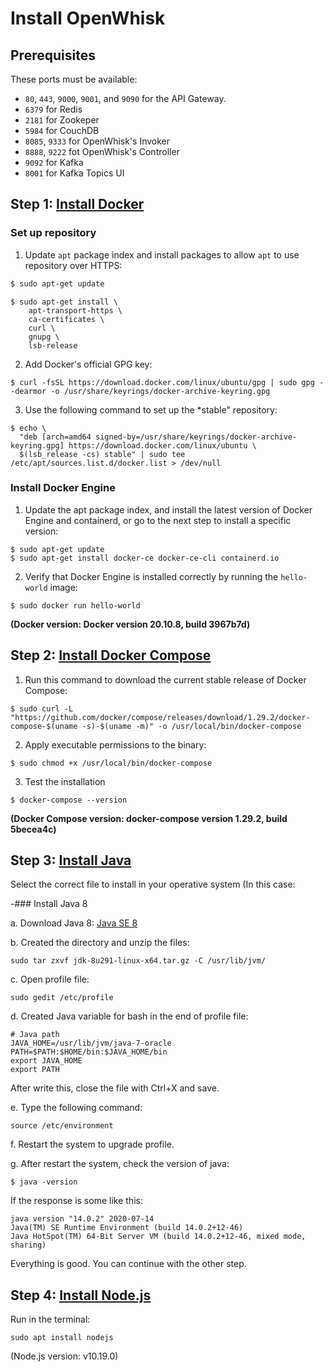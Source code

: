 # Install OpenWhisk

## Prerequisites

These ports must be available:

- ```80```, ```443```, ```9000```, ```9001```, and ```9090``` for the API Gateway.
- ```6379``` for Redis
- ```2181``` for Zookeper
- ```5984``` for CouchDB
- ```8085```, ```9333``` for OpenWhisk's Invoker
- ```8888```, ```9222``` fot OpenWhisk's Controller
- ```9092``` for Kafka
- ```8001``` for Kafka Topics UI

## Step 1: [Install Docker](https://docs.docker.com/engine/install/ubuntu/)

### Set up repository

1. Update ```apt``` package index and install packages to allow ```apt``` to use repository over HTTPS:

```bash
$ sudo apt-get update
```

```
$ sudo apt-get install \
    apt-transport-https \
    ca-certificates \
    curl \
    gnupg \
    lsb-release
```

2. Add Docker's official GPG key:

```
$ curl -fsSL https://download.docker.com/linux/ubuntu/gpg | sudo gpg --dearmor -o /usr/share/keyrings/docker-archive-keyring.gpg
```

3. Use the following command to set up the *stable" repository:

```
$ echo \
  "deb [arch=amd64 signed-by=/usr/share/keyrings/docker-archive-keyring.gpg] https://download.docker.com/linux/ubuntu \
  $(lsb_release -cs) stable" | sudo tee /etc/apt/sources.list.d/docker.list > /dev/null
```

### Install Docker Engine

1. Update the apt package index, and install the latest version of Docker Engine and containerd, or go to the next step to install a specific version:

```
$ sudo apt-get update
$ sudo apt-get install docker-ce docker-ce-cli containerd.io
```

2. Verify that Docker Engine is installed correctly by running the ```hello-world``` image:

```
$ sudo docker run hello-world
```

**(Docker version: Docker version 20.10.8, build 3967b7d)**

## Step 2: [Install Docker Compose](https://docs.docker.com/compose/install/)

1. Run this command to download the current stable release of Docker Compose:

```
$ sudo curl -L "https://github.com/docker/compose/releases/download/1.29.2/docker-compose-$(uname -s)-$(uname -m)" -o /usr/local/bin/docker-compose
```

2. Apply executable permissions to the binary:

```
$ sudo chmod +x /usr/local/bin/docker-compose
```

3. Test the installation 

```
$ docker-compose --version
```

**(Docker Compose version: docker-compose version 1.29.2, build 5becea4c)**

## Step 3: [Install Java](https://www.oracle.com/java/technologies/downloads/)

Select the correct file to install in your operative system (In this case:

-### Install Java 8

a. Download Java 8: [Java SE 8](https://www.oracle.com/java/technologies/javase/javase8u211-later-archive-downloads.html#license-lightbox)

b. Created the directory and unzip the files:

```
sudo tar zxvf jdk-8u291-linux-x64.tar.gz -C /usr/lib/jvm/
```

c. Open profile file:

```
sudo gedit /etc/profile
```

d. Created Java variable for bash in the end of profile file:

```
# Java path
JAVA_HOME=/usr/lib/jvm/java-7-oracle
PATH=$PATH:$HOME/bin:$JAVA_HOME/bin
export JAVA_HOME
export PATH
```

After write this, close the file with Ctrl+X and save.

e. Type the following command:

```
source /etc/environment
```

f. Restart the system to upgrade profile.

g. After restart the system, check the version of java:

```
$ java -version
```

If the response is some like this:

```
java version "14.0.2" 2020-07-14
Java(TM) SE Runtime Environment (build 14.0.2+12-46)
Java HotSpot(TM) 64-Bit Server VM (build 14.0.2+12-46, mixed mode, sharing)
```

Everything is good. You can continue with the other step.

## Step 4: [Install Node.js](https://www.geeksforgeeks.org/installation-of-node-js-on-linux/)

Run in the terminal:

```
sudo apt install nodejs
```

(Node.js version: v10.19.0)

